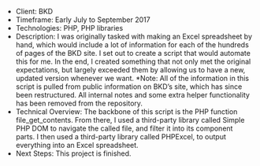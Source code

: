 - Client: BKD
- Timeframe: Early July to September 2017
- Technologies: PHP, PHP libraries
- Description: I was originally tasked with making an Excel spreadsheet by hand, which would include a lot of information for each of the hundreds of pages of the BKD site. I set out to create a script that would automate this for me. In the end, I created something that not only met the original expectations, but largely exceeded them by allowing us to have a new, updated version whenever we want. *Note: All of the information in this script is pulled from public information on BKD’s site, which has since been restructured. All internal notes and some extra helper functionality has been removed from the repository.
- Technical Overview: The backbone of this script is the PHP function file_get_contents. From there, I used a third-party library called Simple PHP DOM to navigate the called file, and filter it into its component parts. I then used a third-party library called PHPExcel, to output everything into an Excel spreadsheet.
- Next Steps: This project is finished.
